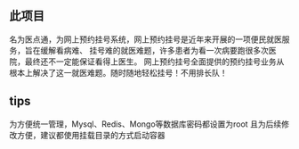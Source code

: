 
## 此项目
名为医点通，为网上预约挂号系统，网上预约挂号是近年来开展的一项便民就医服务，旨在缓解看病难、
挂号难的就医难题，许多患者为看一次病要跑很多次医院，最终还不一定能保证看得上医生。
网上预约挂号全面提供的预约挂号业务从根本上解决了这一就医难题。随时随地轻松挂号！不用排长队！

## tips
为方便统一管理，Mysql、Redis、Mongo等数据库密码都设置为root
且为后续修改方便，建议都使用挂载目录的方式启动容器